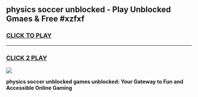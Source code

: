 
## physics soccer unblocked - Play Unblocked Gmaes & Free #xzfxf
<h3>
<a href="https://news.freeplayer.one?title=physics_soccer_unblocked&ref=03M">CLICK TO PLAY</a></h3>
<hr>

<h3>
<a href="https://news.freeplayer.one?title=physics_soccer_unblocked&ref=03M">CLICK 2 PLAY</a>
  
</h3>

<a href="https://news.freeplayer.one?title=physics_soccer_unblocked&ref=03M"><img src="https://clearcache.store/games.png"></a>


**physics soccer unblocked games unblocked: Your Gateway to Fun and Accessible Online Gaming**
